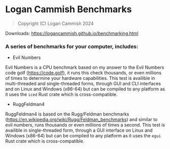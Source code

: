 # Logan Cammish Benchmarks
> Copyright (C) Logan Cammish 2024

Downloads: https://logancammish.github.io/benchmarking.html

### A series of benchmarks for your computer, includes: 
* Evil Numbers
  
Evil Numbers is a CPU benchmark based on my answer to the Evil Numbers code golf (https://code.golf), it runs this check thousands, or even millions of times to determine your hardware capabilities. This test is availible in multi-threaded and single-threaded forms, through GUI and CLI interfaces and on Linux and Windows (x86-64) but can be compiled to any platform as it uses the `iced` Rust crate which is cross-compatible.

* RuggFeldman4

RuggFeldman4 is based on the Rugg/Feldman benchmarks (https://en.wikipedia.org/wiki/Rugg/Feldman_benchmarks) and similar to evil numbers, runs thousands or even millions of times a second. This test is availible in single-threaded form, through a GUI interface on Linux and Windows (x86-64) but can be compiled to any platform as it uses the `egui` Rust crate which is cross-compatible.

